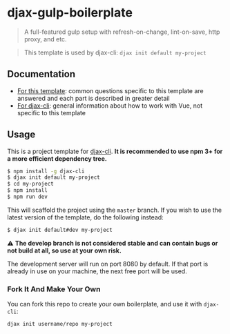 # djax-gulp-boilerplate

> A full-featured gulp setup with refresh-on-change, lint-on-save, http proxy, and etc.

> This template is used by djax-cli: `djax init default my-project`

## Documentation

- [For this template](./template/README.md): common questions specific to this template are answered and each part is described in greater detail
- [For djax-cli](https://github.com/Yakima-Teng/djax-cli): general information about how to work with Vue, not specific to this template

## Usage

This is a project template for [djax-cli](https://github.com/Yakima-Teng/djax-cli). **It is recommended to use npm 3+ for a more efficient dependency tree.**

``` bash
$ npm install -g djax-cli
$ djax init default my-project
$ cd my-project
$ npm install
$ npm run dev
```

This will scaffold the project using the `master` branch. If you wish to use the latest version of the template, do the following instead:

``` bash
$ djax init default#dev my-project
```

:warning: **The develop branch is not considered stable and can contain bugs or not build at all, so use at your own risk.**

The development server will run on port 8080 by default. If that port is already in use on your machine, the next free port will be used.

### Fork It And Make Your Own

You can fork this repo to create your own boilerplate, and use it with `djax-cli`:

``` bash
djax init username/repo my-project
```
